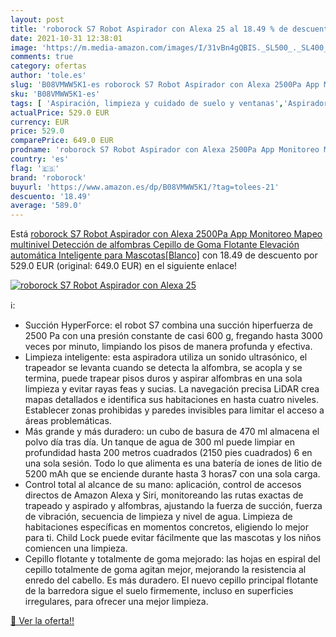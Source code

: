 ```yaml
---
layout: post
title: 'roborock S7 Robot Aspirador con Alexa 25 al 18.49 % de descuento'
date: 2021-10-31 12:38:01
image: 'https://m.media-amazon.com/images/I/31vBn4gQBIS._SL500_._SL400_.jpg'
comments: true
category: ofertas
author: 'tole.es'
slug: 'B08VMWW5K1-es roborock S7 Robot Aspirador con Alexa 2500Pa App Monitoreo...'
sku: 'B08VMWW5K1-es'
tags: [ 'Aspiración, limpieza y cuidado de suelo y ventanas','Aspiradoras','Hogar y cocina','Robots aspiradores','alexa','roborock', ]
actualPrice: 529.0 EUR
currency: EUR
price: 529.0
comparePrice: 649.0 EUR
prodname: 'roborock S7 Robot Aspirador con Alexa 2500Pa App Monitoreo Mapeo multinivel Detección de alfombras Cepillo de Goma Flotante Elevación automática Inteligente para Mascotas[Blanco]'
country: 'es'
flag: '🇪🇸'
brand: 'roborock'
buyurl: 'https://www.amazon.es/dp/B08VMWW5K1/?tag=tolees-21'
descuento: '18.49'
average: '589.0'
---
```


Está [roborock S7 Robot Aspirador con Alexa 2500Pa App Monitoreo Mapeo multinivel Detección de alfombras Cepillo de Goma Flotante Elevación automática Inteligente para Mascotas[Blanco]](https://www.amazon.es/dp/B08VMWW5K1/?tag=tolees-21) con 18.49 de descuento por 529.0 EUR (original: 649.0 EUR) en el siguiente enlace!

[![roborock S7 Robot Aspirador con Alexa 25](https://m.media-amazon.com/images/I/31vBn4gQBIS._SL500_._SL400_.jpg)](https://www.amazon.es/dp/B08VMWW5K1/?tag=tolees-21)

ℹ️:

- Succión HyperForce: el robot S7 combina una succión hiperfuerza de 2500 Pa con una presión constante de casi 600 g, fregando hasta 3000 veces por minuto, limpiando los pisos de manera profunda y efectiva.
- Limpieza inteligente: esta aspiradora utiliza un sonido ultrasónico, el trapeador se levanta cuando se detecta la alfombra, se acopla y se termina, puede trapear pisos duros y aspirar alfombras en una sola limpieza y evitar rayas feas y sucias. La navegación precisa LiDAR crea mapas detallados e identifica sus habitaciones en hasta cuatro niveles. Establecer zonas prohibidas y paredes invisibles para limitar el acceso a áreas problemáticas.
- Más grande y más duradero: un cubo de basura de 470 ml almacena el polvo día tras día. Un tanque de agua de 300 ml puede limpiar en profundidad hasta 200 metros cuadrados (2150 pies cuadrados) 6 en una sola sesión. Todo lo que alimenta es una batería de iones de litio de 5200 mAh que se enciende durante hasta 3 horas7 con una sola carga.
- Control total al alcance de su mano: aplicación, control de accesos directos de Amazon Alexa y Siri, monitoreando las rutas exactas de trapeado y aspirado y alfombras, ajustando la fuerza de succión, fuerza de vibración, secuencia de limpieza y nivel de agua. Limpieza de habitaciones específicas en momentos concretos, eligiendo lo mejor para ti. Child Lock puede evitar fácilmente que las mascotas y los niños comiencen una limpieza.
- Cepillo flotante y totalmente de goma mejorado: las hojas en espiral del cepillo totalmente de goma agitan mejor, mejorando la resistencia al enredo del cabello. Es más duradero. El nuevo cepillo principal flotante de la barredora sigue el suelo firmemente, incluso en superficies irregulares, para ofrecer una mejor limpieza.

[🛒 Ver la oferta!!](https://www.amazon.es/dp/B08VMWW5K1/?tag=tolees-21)
